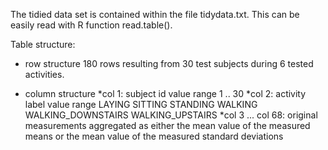 The tidied data set is contained within the file tidydata.txt. This can be easily read with R function read.table().

Table structure:

- row structure
180 rows resulting from 30 test subjects during 6 tested activities.

- column structure
*col 1: subject id value range 1 .. 30
*col 2: activity label value range LAYING SITTING STANDING WALKING WALKING_DOWNSTAIRS WALKING_UPSTAIRS
*col 3 ... col 68: original measurements aggregated as either the mean value of the measured means or the mean value of the measured standard deviations